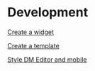# Development

[Create a widget](/create-widget)

[Create a template](/create-a-template)

[Style DM Editor and mobile](/styling)
